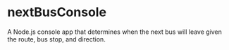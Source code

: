 # nextBusConsole
A Node.js console app that determines when the next bus will leave given the route, bus stop, and direction.
